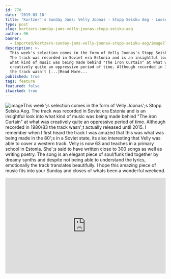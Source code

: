 ```yaml
---
id: 778
date: '2019-03-10'
title: 'Kortzer''s Sunday Jams: Velly Joonas - Stopp Seisku Aeg - Loose Lips'
type: post
slug: kortzers-sunday-jams-velly-joonas-stopp-seisku-aeg
author: 96
banner:
  - imported/kortzers-sunday-jams-velly-joonas-stopp-seisku-aeg/image778.jpeg
description: >-
  This week's selection comes in the form of Velly Joonas's Stopp Seisku Aeg.
  The track was recorded in Soviet era Estonia and is an insightful look into
  what kind of music was being made behind "The iron Curtain" at what was
  creatively quite an oppressive period of time. Although recorded in 1980/83
  the track wasn't [...]Read More...
published: true
tags: feature
featured: false
itworked: true
---
```

![image](../imported/kortzers-sunday-jams-velly-joonas-stopp-seisku-aeg/image778.jpeg)This week';s selection comes in the form of Velly Joonas';s Stopp Seisku Aeg. The track was recorded in Soviet era Estonia and is an insightful look into what kind of music was being made behind "The iron Curtain" at what was creatively quite an oppressive period of time. Although recorded in 1980/83 the track wasn';t actually released until 2015. I remember when I first heard the track I was amazed that this was what was being made in the 80';s in a Soviet state, its also interesting that Velly was able to cover a western track. Velly is now 63 and teaches in a primary school in Estonia. She';s said to have written close to 300 songs as well as writing poetry. The song is an elegant piece of soul/funk tied together by dreamy synths and despite not being able to understand the lyrics, emotionally the track translates beautifully. I hope this amazing piece of music fits into your Sunday and closes of whats been a wonderful weekend.

<iframe width='100%' height='300' scrolling='no' frameborder='no' allow='autoplay' src='http://www.youtube.com/embed/Tho0kqBZj-w?wmode=opaque'></iframe>